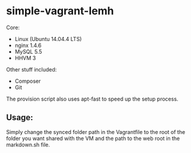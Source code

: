 # simple-vagrant-lemh

Core:

* Linux (Ubuntu 14.04.4 LTS)
* nginx 1.4.6
* MySQL 5.5
* HHVM 3

Other stuff included:

* Composer
* Git

The provision script also uses apt-fast to speed up the setup process.

## Usage:

Simply change the synced folder path in the Vagrantfile to the root of the folder you want shared with the VM and the path to the web root in the markdown.sh file.